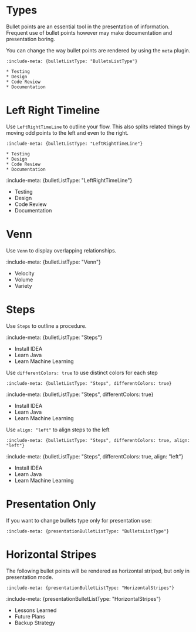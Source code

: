 # Types

Bullet points are an essential tool in the presentation of information.
Frequent use of bullet points however may make documentation and presentation boring.

You can change the way bullet points are rendered by using the `meta` plugin.

    :include-meta: {bulletListType: "BulletsListType"}
    
    * Testing
    * Design
    * Code Review
    * Documentation
    
# Left Right Timeline

Use `LeftRightTimeLine` to outline your flow. This also splits related things by moving odd points to the left and even 
to the right.  

    :include-meta: {bulletListType: "LeftRightTimeLine"}
    
    * Testing
    * Design
    * Code Review
    * Documentation

:include-meta: {bulletListType: "LeftRightTimeLine"}

* Testing
* Design
* Code Review
* Documentation

    
# Venn

Use `Venn` to display overlapping relationships. 

:include-meta: {bulletListType: "Venn"}

* Velocity
* Volume
* Variety

# Steps

Use `Steps` to outline a procedure.
    
:include-meta: {bulletListType: "Steps"}

* Install IDEA
* Learn Java
* Learn Machine Learning

Use `differentColors: true` to use distinct colors for each step

    :include-meta: {bulletListType: "Steps", differentColors: true}

:include-meta: {bulletListType: "Steps", differentColors: true}

* Install IDEA
* Learn Java
* Learn Machine Learning

Use `align: "left"` to align steps to the left

    :include-meta: {bulletListType: "Steps", differentColors: true, align: "left"}

:include-meta: {bulletListType: "Steps", differentColors: true, align: "left"}

* Install IDEA
* Learn Java
* Learn Machine Learning


# Presentation Only

If you want to change bullets type only for presentation use: 

    :include-meta: {presentationBulletListType: "BulletsListType"}


# Horizontal Stripes

The following bullet points will be rendered as horizontal striped, but only in presentation mode. 

    :include-meta: {presentationBulletListType: "HorizontalStripes"}

:include-meta: {presentationBulletListType: "HorizontalStripes"}

* Lessons Learned
* Future Plans
* Backup Strategy